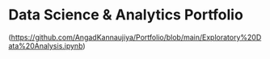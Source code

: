 # Data Science & Analytics Portfolio

(https://github.com/AngadKannaujiya/Portfolio/blob/main/Exploratory%20Data%20Analysis.ipynb)

